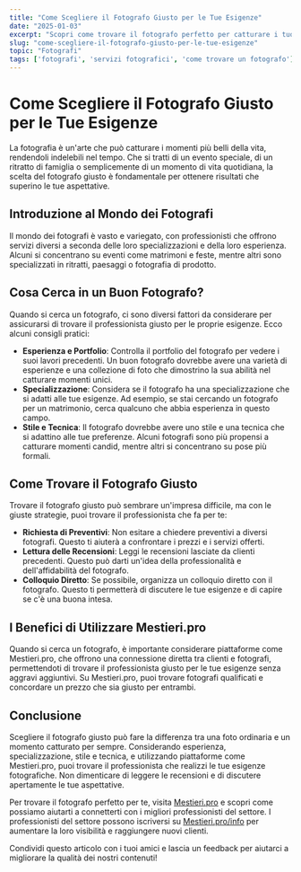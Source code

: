 ```yaml
---
title: "Come Scegliere il Fotografo Giusto per le Tue Esigenze"
date: "2025-01-03"
excerpt: "Scopri come trovare il fotografo perfetto per catturare i tuoi momenti speciali senza spendere troppo. Consigli pratici per clienti"
slug: "come-scegliere-il-fotografo-giusto-per-le-tue-esigenze"
topic: "Fotografi"
tags: ['fotografi', 'servizi fotografici', 'come trovare un fotografo']
---
```

# Come Scegliere il Fotografo Giusto per le Tue Esigenze

La fotografia è un'arte che può catturare i momenti più belli della vita, rendendoli indelebili nel tempo. Che si tratti di un evento speciale, di un ritratto di famiglia o semplicemente di un momento di vita quotidiana, la scelta del fotografo giusto è fondamentale per ottenere risultati che superino le tue aspettative.

## Introduzione al Mondo dei Fotografi

Il mondo dei fotografi è vasto e variegato, con professionisti che offrono servizi diversi a seconda delle loro specializzazioni e della loro esperienza. Alcuni si concentrano su eventi come matrimoni e feste, mentre altri sono specializzati in ritratti, paesaggi o fotografia di prodotto.

## Cosa Cerca in un Buon Fotografo?

Quando si cerca un fotografo, ci sono diversi fattori da considerare per assicurarsi di trovare il professionista giusto per le proprie esigenze. Ecco alcuni consigli pratici:

* **Esperienza e Portfolio**: Controlla il portfolio del fotografo per vedere i suoi lavori precedenti. Un buon fotografo dovrebbe avere una varietà di esperienze e una collezione di foto che dimostrino la sua abilità nel catturare momenti unici.
* **Specializzazione**: Considera se il fotografo ha una specializzazione che si adatti alle tue esigenze. Ad esempio, se stai cercando un fotografo per un matrimonio, cerca qualcuno che abbia esperienza in questo campo.
* **Stile e Tecnica**: Il fotografo dovrebbe avere uno stile e una tecnica che si adattino alle tue preferenze. Alcuni fotografi sono più propensi a catturare momenti candid, mentre altri si concentrano su pose più formali.

## Come Trovare il Fotografo Giusto

Trovare il fotografo giusto può sembrare un'impresa difficile, ma con le giuste strategie, puoi trovare il professionista che fa per te:

* **Richiesta di Preventivi**: Non esitare a chiedere preventivi a diversi fotografi. Questo ti aiuterà a confrontare i prezzi e i servizi offerti.
* **Lettura delle Recensioni**: Leggi le recensioni lasciate da clienti precedenti. Questo può darti un'idea della professionalità e dell'affidabilità del fotografo.
* **Colloquio Diretto**: Se possibile, organizza un colloquio diretto con il fotografo. Questo ti permetterà di discutere le tue esigenze e di capire se c'è una buona intesa.

## I Benefici di Utilizzare Mestieri.pro

Quando si cerca un fotografo, è importante considerare piattaforme come Mestieri.pro, che offrono una connessione diretta tra clienti e fotografi, permettendoti di trovare il professionista giusto per le tue esigenze senza aggravi aggiuntivi. Su Mestieri.pro, puoi trovare fotografi qualificati e concordare un prezzo che sia giusto per entrambi.

## Conclusione

Scegliere il fotografo giusto può fare la differenza tra una foto ordinaria e un momento catturato per sempre. Considerando esperienza, specializzazione, stile e tecnica, e utilizzando piattaforme come Mestieri.pro, puoi trovare il professionista che realizzi le tue esigenze fotografiche. Non dimenticare di leggere le recensioni e di discutere apertamente le tue aspettative. 

Per trovare il fotografo perfetto per te, visita [Mestieri.pro](https://mestieri.pro) e scopri come possiamo aiutarti a connetterti con i migliori professionisti del settore. I professionisti del settore possono iscriversi su [Mestieri.pro/info](https://mestieri.pro/info) per aumentare la loro visibilità e raggiungere nuovi clienti.

Condividi questo articolo con i tuoi amici e lascia un feedback per aiutarci a migliorare la qualità dei nostri contenuti!